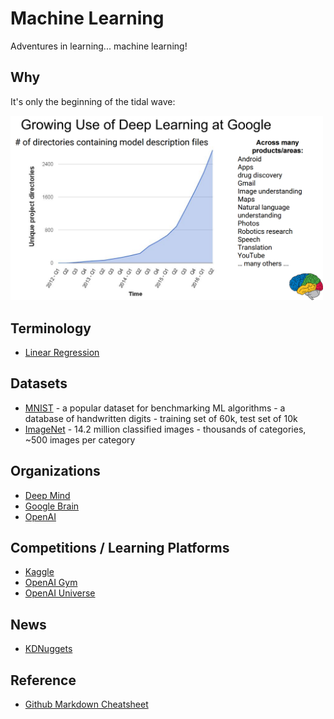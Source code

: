 # Machine Learning

Adventures in learning... machine learning!

## Why

It's only the beginning of the tidal wave:

<a href="http://matroid.com/scaledml/slides/jeff.pdf" target="_blank"><img src="https://github.com/sbecker/machine-learning/blob/master/images/growing-use-of-deep-learning-at-google.png?raw=true" 
alt="Growing Use of Deep Learning at Google" width="500" /></a>

## Terminology

- [Linear Regression](https://github.com/sbecker/machine-learning/blob/master/linear-regression.md)

## Datasets

- [MNIST](http://yann.lecun.com/exdb/mnist/) - a popular dataset for benchmarking ML algorithms - a database of handwritten digits - training set of 60k, test set of 10k
- [ImageNet](http://image-net.org/) - 14.2 million classified images - thousands of categories, ~500 images per category

## Organizations

- [Deep Mind](https://deepmind.com/)
- [Google Brain](https://research.google.com/teams/brain/)
- [OpenAI](https://openai.com)

## Competitions / Learning Platforms

- [Kaggle](https://www.kaggle.com/)
- [OpenAI Gym](https://gym.openai.com/)
- [OpenAI Universe](https://universe.openai.com/)

## News

- [KDNuggets](http://www.kdnuggets.com/)

## Reference

- [Github Markdown Cheatsheet](https://github.com/adam-p/markdown-here/wiki/Markdown-Cheatsheet)
